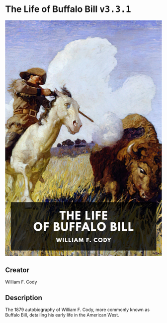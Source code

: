 
# The Life of Buffalo Bill <kbd>v3.3.1</kbd>

<center>
  <img src="./cover-1024.jpg"/>
</center>

## Creator
William F. Cody

## Description
The 1879 autobiography of William F. Cody, more commonly known as Buffalo Bill, detailing his early life in the American West.
